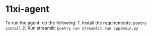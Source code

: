 # 11xi-agent



To run the agent, do the following:
    1. Install the requirements: `poetry install`
    2. Run streamlit: `poetry run streamlit run app/main.py`
